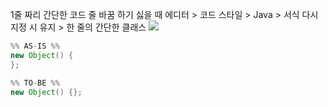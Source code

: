 1줄 짜리 간단한 코드 줄 바꿈 하기 싫을 때
에디터 > 코드 스타일 > Java > 서식 다시 지정 시 유지 > 한 줄의 간단한 클래스
![](스크린샷%202024-11-01%20오후%203.11.43.png)
```java
%% AS-IS %%
new Object() {
};

%% TO-BE %%
new Object() {};
```